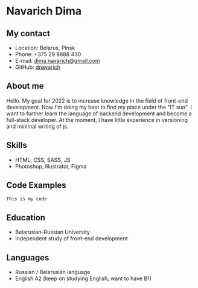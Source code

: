 # Navarich Dima #
## My contact ##
* Location: Belarus, Pinsk
* Phone: +375 29 8888 430
* E-mail: dima.navarich@gmail.com
* GitHub: [dnavarich](https://github.com/dnavarich "my profile")
## About me ##
Hello. My goal for 2022 is to increase knowledge in the field of front-end development. Now I'm doing my best to find my place under the "IT sun". I want to further learn the language of backend development and become a full-stack developer. At the moment, I have little experience in versioning and minimal writing of js.
## Skills ##
+ HTML, CSS, SASS, JS
+ Photoshop, Illustrator, Figma
## Code Examples ##
`This is my code`
## Education ##
- Belarusian-Russian University
- Independent study of front-end development
## Languages ##
+ Russian / Belarusian language
+ English A2 (keep on studying English, want to have B1)